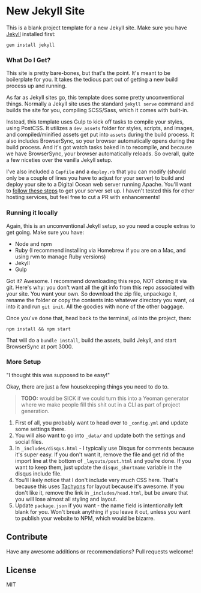 New Jekyll Site
===============

This is a blank project template for a new Jekyll site. Make sure you have [Jekyll](https://jekyllrb.com) installed first:

```
gem install jekyll
```

### What Do I Get?

This site is pretty bare-bones, but that's the point. It's meant to be boilerplate for you. It takes the tedious part out of getting a new build process up and running.

As far as Jekyll sites go, this template does some pretty unconventional things. Normally a Jekyll site uses the standard `jekyll serve` command and builds the site for you, compiling SCSS/Sass, which it comes with built-in.

Instead, this template uses Gulp to kick off tasks to compile your styles, using PostCSS. It utilizes a `dev_assets` folder for styles, scripts, and images, and compiled/minified assets get put into `assets` during the build process. It also includes BrowserSync, so your browser automatically opens during the build process. And it's got watch tasks baked in to recompile, and because we have BrowserSync, your browser automatically reloads. So overall, quite a few niceties over the vanilla Jekyll setup.

I've also included a `Capfile` and a `deploy.rb` that you can modify (should only be a couple of lines you have to adjust for your server) to build and deploy your site to a Digital Ocean web server running Apache. You'll want to [follow these steps](https://dsgn.io/thoughts/post/jekyll-deployment-with-digitalocean/) to get your server set up. I haven't tested this for other hosting services, but feel free to cut a PR with enhancements!

### Running it locally

Again, this is an unconventional Jekyll setup, so you need a couple extras to get going. Make sure you have:

- Node and npm
- Ruby (I recommend installing via Homebrew if you are on a Mac, and using rvm to manage Ruby versions)
- Jekyll
- Gulp

Got it? Awesome. I recommend downloading this repo, NOT cloning it via git. Here's why: you don't want all the git info from this repo associated with your site. You want your own. So download the zip file, unpackage it, rename the folder or copy the contents into whatever directory you want, `cd` into it and run `git init`. All the goodies with none of the other baggage.

Once you've done that, head back to the terminal, `cd` into the project, then:

```
npm install && npm start
```

That will do a `bundle install`, build the assets, build Jekyll, and start BrowserSync at port 3000.

### More Setup

"I thought this was supposed to be easy!"

Okay, there are just a few housekeeping things you need to do to.

> **TODO:** would be SICK if we could turn this into a Yeoman generator where we make people fill this shit out in a CLI as part of project generation.

1. First of all, you probably want to head over to `_config.yml` and update some settings there.
2. You will also want to go into `_data/` and update both the settings and social files.
3. In `_includes/disqus.html` - I typically use Disqus for comments because it's super easy. If you don't want it, remove the file and get rid of the import line at the bottom of `_layouts/post.html` and you're done. If you want to keep them, just update the `disqus_shortname` variable in the disqus include file.
4. You'll likely notice that I don't include very much CSS here. That's because this uses [Tachyons](https://tachyons.io) for layout because it's awesome. If you don't like it, remove the link in `_includes/head.html`, but be aware that you will lose almost all styling and layout.
5. Update `package.json` if you want - the name field is intentionally left blank for you. Won't break anything if you leave it out, unless you want to publish your website to NPM, which would be bizarre.

## Contribute

Have any awesome additions or recommendations? Pull requests welcome!

## License

MIT

